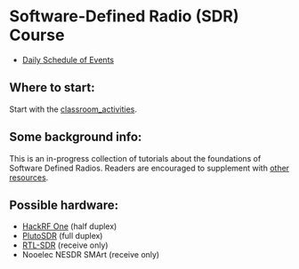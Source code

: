 # Software-Defined Radio (SDR) Course

- [Daily Schedule of Events](https://github.com/python-can-define-radio/sdr-course/blob/main/resources/toc/7day.md)

## Where to start:

Start with the [classroom_activities](https://github.com/python-can-define-radio/sdr-course/tree/main/classroom_activities).

## Some background info:

This is an in-progress collection of tutorials about the foundations of Software Defined Radios. Readers are encouraged to supplement with [other resources](https://github.com/python-can-define-radio/sdr-course/blob/main/resources/README.md).

## Possible hardware:

- [HackRF One](https://hackrf.readthedocs.io/en/latest/faq.html) (half duplex)
- [PlutoSDR](https://www.analog.com/en/design-center/evaluation-hardware-and-software/evaluation-boards-kits/adalm-pluto.html#eb-overview) (full duplex)
- [RTL-SDR](https://www.rtl-sdr.com/) (receive only)
- Nooelec NESDR SMArt (receive only)
